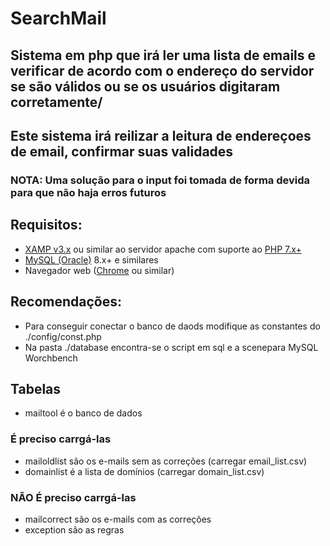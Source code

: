 # SearchMail 
## Sistema em php que irá ler uma lista de emails e verificar de acordo com o endereço do servidor se são válidos ou se os usuários digitaram corretamente/
## Este sistema irá reilizar a leitura de endereçoes de email, confirmar suas validades
### NOTA: Uma solução para o input foi tomada de forma devida para que não haja erros futuros
## Requisitos:
+ [XAMP v3.x](https://www.apachefriends.org/pt_br/index.html "Clique e acesse agora!") ou similar ao servidor apache com suporte ao [PHP 7.x+](https://www.php.net/)
+ [MySQL (Oracle)](https://www.mysql.com/) 8.x+ e similares
+ Navegador web ([Chrome](https://www.google.com/chrome/) ou similar)
## Recomendações:
 + Para conseguir conectar o banco de daods modifique as constantes do ./config/const.php
 + Na pasta ./database encontra-se o script em sql e a scenepara MySQL Worchbench
 ## Tabelas
 + mailtool é o banco de dados
 ### É preciso carrgá-las
 + mailoldlist são os e-mails sem as correções (carregar email_list.csv)
 + domainlist é a lista de domínios  (carregar domain_list.csv)
 ### NÃO É preciso carrgá-las
 + mailcorrect são os e-mails com as correções
 + exception são as regras
